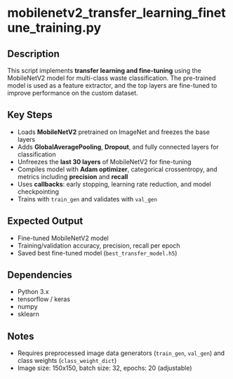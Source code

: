 # mobilenetv2_transfer_learning_finetune_training.py

## Description
This script implements **transfer learning and fine-tuning** using the MobileNetV2 model for multi-class waste classification. The pre-trained model is used as a feature extractor, and the top layers are fine-tuned to improve performance on the custom dataset.

## Key Steps
- Loads **MobileNetV2** pretrained on ImageNet and freezes the base layers  
- Adds **GlobalAveragePooling**, **Dropout**, and fully connected layers for classification  
- Unfreezes the **last 30 layers** of MobileNetV2 for fine-tuning  
- Compiles model with **Adam optimizer**, categorical crossentropy, and metrics including **precision** and **recall**  
- Uses **callbacks**: early stopping, learning rate reduction, and model checkpointing  
- Trains with `train_gen` and validates with `val_gen`  

## Expected Output
- Fine-tuned MobileNetV2 model  
- Training/validation accuracy, precision, recall per epoch  
- Saved best fine-tuned model (`best_transfer_model.h5`)  

## Dependencies
- Python 3.x  
- tensorflow / keras  
- numpy  
- sklearn  

## Notes
- Requires preprocessed image data generators (`train_gen`, `val_gen`) and class weights (`class_weight_dict`)  
- Image size: 150x150, batch size: 32, epochs: 20 (adjustable)  
